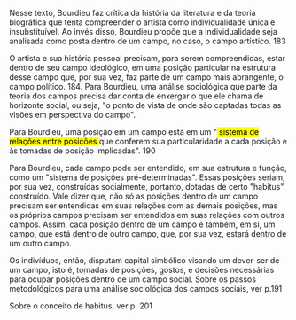 Nesse texto, Bourdieu faz crítica da história da literatura e da teoria biográfica que tenta compreender o artista como individualidade única e insubstituível. Ao invés disso, Bourdieu propõe que a individualidade seja analisada como posta dentro de um campo, no caso, o campo artístico. 183

O artista e sua história pessoal precisam, para serem compreendidas, estar dentro de seu campo ideológico, em uma posição particular na estrutura desse campo que, por sua vez, faz parte de um campo mais abrangente, o campo político. 184. 
Para Bourdieu, uma análise sociológica que parte da teoria dos campos precisa dar conta de enxergar o que ele chama de horizonte social, ou seja, "o ponto de vista de onde são captadas todas as visões em perspectiva do campo". 

Para Bourdieu, uma posição em um campo está em um "<mark> sistema de relações entre posições </mark> que conferem sua particularidade a cada posição e às tomadas de posição implicadas". 190

Para Bourdieu, cada campo pode ser entendido, em sua estrutura e função, como um "sistema de posições pré-determinadas". Essas posições seriam, por sua vez, construídas socialmente, portanto, dotadas de certo "habitus" construído. Vale dizer que, não só as posições dentro de um campo precisam ser entendidas em suas relações com as demais posições,  mas os próprios campos precisam ser entendidos em suas relações com outros campos. Assim, cada posição dentro de um campo é também, em si, um campo, que está dentro de outro campo, que, por sua vez, estará dentro de um outro campo. 

Os indivíduos, então, disputam capital simbólico visando um dever-ser de um campo, isto é, tomadas de posições, gostos, e decisões necessárias para ocupar posições dentro de um campo social. 
Sobre os passos metodológicos para uma análise sociológica dos campos sociais, ver p.191

Sobre o conceito de habitus, ver p. 201